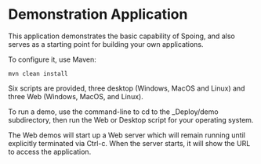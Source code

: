 Demonstration Application
=========================

This application demonstrates the basic capability of Spoing, and also serves as a starting point for building your own applications.

To configure it, use Maven:

	mvn clean install

Six scripts are provided, three desktop (Windows, MacOS and Linux) and three Web (Windows, MacOS, and Linux).

To run a demo, use the command-line to cd to the _Deploy/demo subdirectory, then run the Web or Desktop script for your operating system.

The Web demos will start up a Web server which will remain running until explicitly terminated via Ctrl-c. When the server starts, it will
show the URL to access the application.